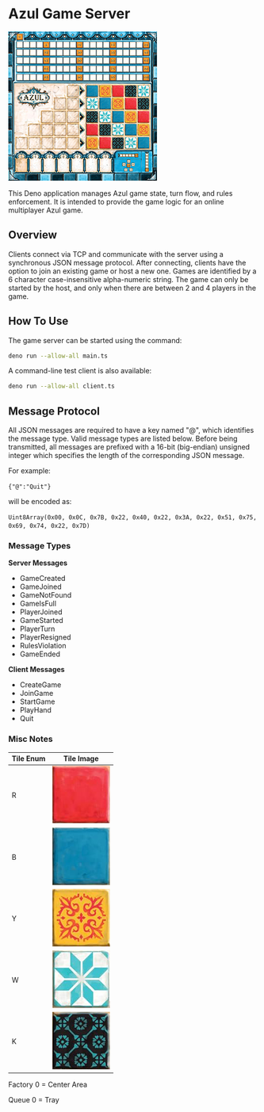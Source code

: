 # Azul Game Server

![Azul](https://github.com/patr1k/azul-server/blob/main/resources/azul.jpg?raw=true)

This Deno application manages Azul game state, turn flow, and rules enforcement.
It is intended to provide the game logic for an online multiplayer Azul game.

## Overview

Clients connect via TCP and communicate with the server using a synchronous JSON 
message protocol. After connecting, clients have the option to join an existing game 
or host a new one. Games are identified by a 6 character case-insensitive 
alpha-numeric string. The game can only be started by the host, and only when there 
are between 2 and 4 players in the game.

## How To Use

The game server can be started using the command:

```sh
deno run --allow-all main.ts
```

A command-line test client is also available:

```sh
deno run --allow-all client.ts
```

## Message Protocol

All JSON messages are required to have a key named "@", which identifies the message
type. Valid message types are listed below. Before being transmitted, all messages
are prefixed with a 16-bit (big-endian) unsigned integer which specifies the length 
of the corresponding JSON message.

For example:

`{"@":"Quit"}`

will be encoded as:

`Uint8Array(0x00, 0x0C, 0x7B, 0x22, 0x40, 0x22, 0x3A, 0x22, 0x51, 0x75, 0x69, 0x74, 0x22, 0x7D)`

### Message Types

**Server Messages**
- GameCreated
- GameJoined
- GameNotFound
- GameIsFull
- PlayerJoined
- GameStarted
- PlayerTurn
- PlayerResigned
- RulesViolation
- GameEnded

**Client Messages**
- CreateGame
- JoinGame
- StartGame
- PlayHand
- Quit

### Misc Notes

| Tile Enum   | Tile Image     |
| ----------- | -------------- |
| R           | ![Red](https://github.com/patr1k/azul-server/blob/main/resources/tile_red.png?raw=true) |
| B           | ![Blue](https://github.com/patr1k/azul-server/blob/main/resources/tile_blue.png?raw=true) |
| Y           | ![Yellow](https://github.com/patr1k/azul-server/blob/main/resources/tile_yellow.png?raw=true) |
| W           | ![White](https://github.com/patr1k/azul-server/blob/main/resources/tile_white.png?raw=true) |
| K           | ![Black](https://github.com/patr1k/azul-server/blob/main/resources/tile_black.png?raw=true) |

Factory 0 = Center Area

Queue 0 = Tray